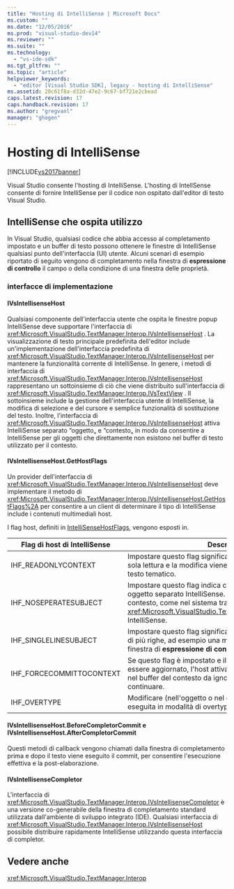 ```yaml
---
title: "Hosting di IntelliSense | Microsoft Docs"
ms.custom: ""
ms.date: "12/05/2016"
ms.prod: "visual-studio-dev14"
ms.reviewer: ""
ms.suite: ""
ms.technology: 
  - "vs-ide-sdk"
ms.tgt_pltfrm: ""
ms.topic: "article"
helpviewer_keywords: 
  - "editor [Visual Studio SDK], legacy - hosting di IntelliSense"
ms.assetid: 20c61f8a-d32d-47e2-9c67-bf721e2cbead
caps.latest.revision: 17
caps.handback.revision: 17
ms.author: "gregvanl"
manager: "ghogen"
---
```

# Hosting di IntelliSense
[!INCLUDE[vs2017banner](../code-quality/includes/vs2017banner.md)]

Visual Studio consente l'hosting di IntelliSense.  L'hosting di IntellSense consente di fornire IntelliSense per il codice non ospitato dall'editor di testo Visual Studio.  
  
## IntelliSense che ospita utilizzo  
 In Visual Studio, qualsiasi codice che abbia accesso al completamento impostato e un buffer di testo possono ottenere le finestre di IntelliSense qualsiasi punto dell'interfaccia \(UI\) utente.  Alcuni scenari di esempio riportato di seguito vengono di completamento nella finestra di **espressione di controllo** il campo o della condizione di una finestra delle proprietà.  
  
### interfacce di implementazione  
  
#### IVsIntellisenseHost  
 Qualsiasi componente dell'interfaccia utente che ospita le finestre popup IntelliSense deve supportare l'interfaccia di <xref:Microsoft.VisualStudio.TextManager.Interop.IVsIntellisenseHost> .  La visualizzazione di testo principale predefinita dell'editor include un'implementazione dell'interfaccia predefinita di <xref:Microsoft.VisualStudio.TextManager.Interop.IVsIntellisenseHost> per mantenere la funzionalità corrente di IntelliSense.  In genere, i metodi di interfaccia di <xref:Microsoft.VisualStudio.TextManager.Interop.IVsIntellisenseHost> rappresentano un sottoinsieme di ciò che viene distribuito sull'interfaccia di <xref:Microsoft.VisualStudio.TextManager.Interop.IVsTextView> .  Il sottoinsieme include la gestione dell'interfaccia utente di IntelliSense, la modifica di selezione e del cursore e semplice funzionalità di sostituzione del testo.  Inoltre, l'interfaccia di <xref:Microsoft.VisualStudio.TextManager.Interop.IVsIntellisenseHost> attiva IntelliSense separato “oggetto„ e “contesto„ in modo da consentire a IntelliSense per gli oggetti che direttamente non esistono nel buffer di testo utilizzato per il contesto.  
  
#### IVsIntellisenseHost.GetHostFlags  
 Un provider dell'interfaccia di <xref:Microsoft.VisualStudio.TextManager.Interop.IVsIntellisenseHost> deve implementare il metodo di <xref:Microsoft.VisualStudio.TextManager.Interop.IVsIntellisenseHost.GetHostFlags%2A> per consentire a un client di determinare il tipo di IntelliSense include i contenuti multimediali host.  
  
 I flag host, definiti in [IntelliSenseHostFlags](../extensibility/intellisensehostflags.md), vengono esposti in.  
  
|Flag di host di IntelliSense|Descrizione|  
|----------------------------------|-----------------|  
|IHF\_READONLYCONTEXT|Impostare questo flag significa che il buffer del contesto è di sola lettura e la modifica viene eseguito solo all'interno del testo tematico.|  
|IHF\_NOSEPERATESUBJECT|Impostare questo flag indica che non è presente alcun oggetto separato IntelliSense.  L'oggetto esiste nel buffer del contesto, come nel sistema tradizionale di <xref:Microsoft.VisualStudio.TextManager.Interop.IVsTextView> IntelliSense.|  
|IHF\_SINGLELINESUBJECT|Impostare questo flag significa che l'oggetto non è in grado di più righe, ad esempio una modifica a riga singola nella finestra di **espressione di controllo** .|  
|IHF\_FORCECOMMITTOCONTEXT|Se questo flag è impostato e il buffer del contesto deve essere aggiornato, l'host attiva il contrassegno di sola lettura nel buffer del contesto da ignorare e modifiche per continuare.|  
|IHF\_OVERTYPE|Modificare \(nell'oggetto o nel contesto\) deve essere eseguita in modalità di overtype.|  
  
#### IVsIntellisenseHost.BeforeCompletorCommit e IVsIntellisenseHost.AfterCompletorCommit  
 Questi metodi di callback vengono chiamati dalla finestra di completamento prima e dopo il testo viene eseguito il commit, per consentire l'esecuzione effettiva e la post\-elaborazione.  
  
#### IVsIntellisenseCompletor  
 L'interfaccia di <xref:Microsoft.VisualStudio.TextManager.Interop.IVsIntellisenseCompletor> è una versione co\-generabile della finestra di completamento standard utilizzata dall'ambiente di sviluppo integrato \(IDE\).  Qualsiasi interfaccia di <xref:Microsoft.VisualStudio.TextManager.Interop.IVsIntellisenseHost> possibile distribuire rapidamente IntelliSense utilizzando questa interfaccia di completor.  
  
## Vedere anche  
 <xref:Microsoft.VisualStudio.TextManager.Interop>